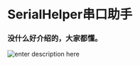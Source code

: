# SerialHelper串口助手
### 没什么好介绍的，大家都懂。
![enter description here][1]


  [1]: https://raw.githubusercontent.com/chenjingyuanku/SerialHelper/master/Image/UI.jpg

